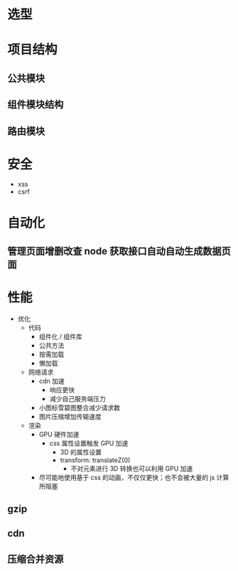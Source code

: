 # 选型

# 项目结构

## 公共模块

## 组件模块结构

## 路由模块

# 安全

- xss
- csrf

# 自动化

## 管理页面增删改查 node 获取接口自动自动生成数据页面

# 性能

- 优化
  - 代码
    - 组件化 / 组件库
    - 公共方法
    - 按需加载
    - 懒加载
  - 网络请求
    - cdn 加速
      - 响应更快
      - 减少自己服务端压力
    - 小图标雪碧图整合减少请求数
    - 图片压缩增加传输速度
  - 渲染
    - GPU 硬件加速
      - css 属性设置触发 GPU 加速
        - 3D 的属性设置
        - transform: translateZ(0)
          - 不对元素进行 3D 转换也可以利用 GPU 加速
    - 尽可能地使用基于 css 的动画，不仅仅更快；也不会被大量的 js 计算所阻塞

## gzip

## cdn

## 压缩合并资源
